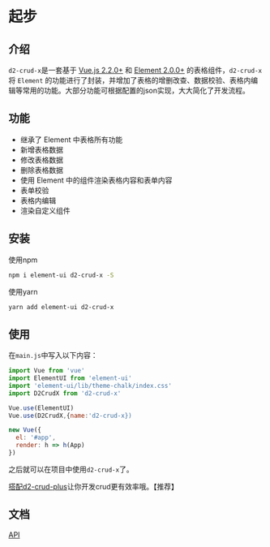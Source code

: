 # 起步

## 介绍
`d2-crud-x`是一套基于 [Vue.js 2.2.0+](https://cn.vuejs.org/) 和 [Element 2.0.0+](http://element-cn.eleme.io/#/zh-CN) 的表格组件，`d2-crud-x`将 `Element` 的功能进行了封装，并增加了表格的增删改查、数据校验、表格内编辑等常用的功能。大部分功能可根据配置的json实现，大大简化了开发流程。



## 功能
- 继承了 Element 中表格所有功能
- 新增表格数据
- 修改表格数据
- 删除表格数据
- 使用 Element 中的组件渲染表格内容和表单内容
- 表单校验
- 表格内编辑
- 渲染自定义组件

## 安装
使用npm
``` bash
npm i element-ui d2-crud-x -S
```

使用yarn
``` bash
yarn add element-ui d2-crud-x
```

## 使用
在`main.js`中写入以下内容：
``` js
import Vue from 'vue'
import ElementUI from 'element-ui'
import 'element-ui/lib/theme-chalk/index.css'
import D2CrudX from 'd2-crud-x'

Vue.use(ElementUI)
Vue.use(D2CrudX,{name:'d2-crud-x})

new Vue({
  el: '#app',
  render: h => h(App)
})
```

之后就可以在项目中使用`d2-crud-x`了。

[搭配d2-crud-plus](/guide/quickstart.html#集成到你的项目中)让你开发crud更有效率哦。【推荐】

## 文档

[API](./crud.md)


